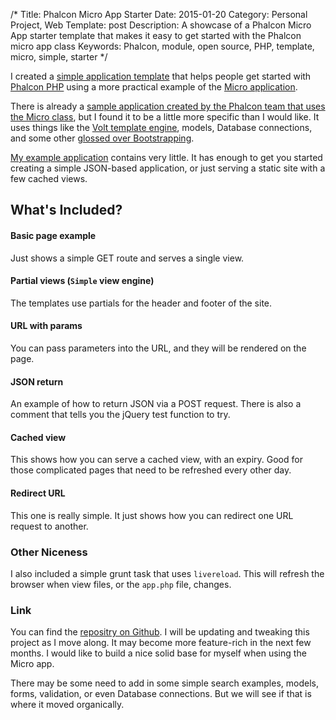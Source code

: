 /*
Title: Phalcon Micro App Starter
Date: 2015-01-20
Category: Personal Project, Web
Template: post
Description: A showcase of a Phalcon Micro App starter template that makes it easy to get started with the Phalcon micro app class
Keywords: Phalcon, module, open source, PHP, template, micro, simple, starter
*/

I created a [simple application template](https://github.com/james2doyle/phalcon-micro-start) that helps people get started with [Phalcon PHP](http://phalconphp.com/ "Phalcon PHP Homepage") using a more practical example of the [Micro application](http://docs.phalconphp.com/en/latest/reference/micro.html).

There is already a [sample application created by the Phalcon team that uses the Micro class](https://github.com/phalcon/store), but I found it to be a little more specific than I would like. It uses things like the [Volt template engine](http://docs.phalconphp.com/en/latest/reference/volt.html), models, Database connections, and some other [glossed over Bootstrapping](https://github.com/phalcon/store/blob/master/config/bootstrap.php).

[My example application](https://github.com/james2doyle/phalcon-micro-start) contains very little. It has enough to get you started creating a simple JSON-based application, or just serving a static site with a few cached views.

## What's Included?

#### Basic page example

Just shows a simple GET route and serves a single view.

#### Partial views (`Simple` view engine)

The templates use partials for the header and footer of the site.

#### URL with params

You can pass parameters into the URL, and they will be rendered on the page.

#### JSON return

An example of how to return JSON via a POST request. There is also a comment that tells you the jQuery test function to try.

#### Cached view

This shows how you can serve a cached view, with an expiry. Good for those complicated pages that need to be refreshed every other day.

#### Redirect URL

This one is really simple. It just shows how you can redirect one URL request to another.

### Other Niceness

I also included a simple grunt task that uses `livereload`. This will refresh the browser when view files, or the `app.php` file, changes.

### Link

You can find the [repositry on Github](https://github.com/james2doyle/phalcon-micro-start). I will be updating and tweaking this project as I move along. It may become more feature-rich in the next few months. I would like to build a nice solid base for myself when using the Micro app.

There may be some need to add in some simple search examples, models, forms, validation, or even Database connections. But we will see if that is where it moved organically.